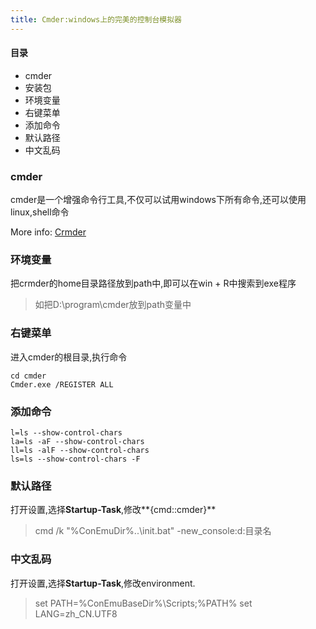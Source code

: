 ```yaml
---
title: Cmder:windows上的完美的控制台模拟器
---
```


#### 目录

- cmder
- 安装包
- 环境变量
- 右键菜单
- 添加命令
- 默认路径
- 中文乱码

### cmder

cmder是一个增强命令行工具,不仅可以试用windows下所有命令,还可以使用linux,shell命令

More info: [Crmder](http://cmder.net/)

### 环境变量

把crmder的home目录路径放到path中,即可以在win + R中搜索到exe程序

> 如把D:\program\cmder放到path变量中

### 右键菜单
进入cmder的根目录,执行命令

```
cd cmder
Cmder.exe /REGISTER ALL
```

### 添加命令

```
l=ls --show-control-chars 
la=ls -aF --show-control-chars 
ll=ls -alF --show-control-chars 
ls=ls --show-control-chars -F
```

### 默认路径

打开设置,选择**Startup-Task**,修改**{cmd::cmder}**
>cmd /k "%ConEmuDir%\..\init.bat"  -new_console:d:目录名

### 中文乱码

打开设置,选择**Startup-Task**,修改environment.
>set PATH=%ConEmuBaseDir%\Scripts;%PATH%
set LANG=zh_CN.UTF8
